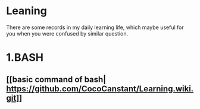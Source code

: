 # Leaning
There are some records in my daily learning life, which maybe useful for you when you were confused by similar question.
# 1.BASH
## [[basic command of bash| https://github.com/CocoCanstant/Learning.wiki.git]]
